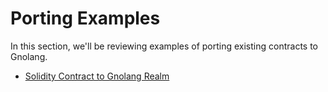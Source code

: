 # Porting Examples

In this section, we'll be reviewing examples of porting existing contracts to Gnolang.

* [Solidity Contract to Gnolang Realm](https://app.gitbook.com/o/Wx3of4okl9pMjsdS6O56/s/O2sBN9qZHR4LU1maMGqi/\~/changes/GxEOZaaaqfiMo4POh7bv/tutorials/building-a-realm/porting-examples/solidity-contract-to-gnolang-realm)
